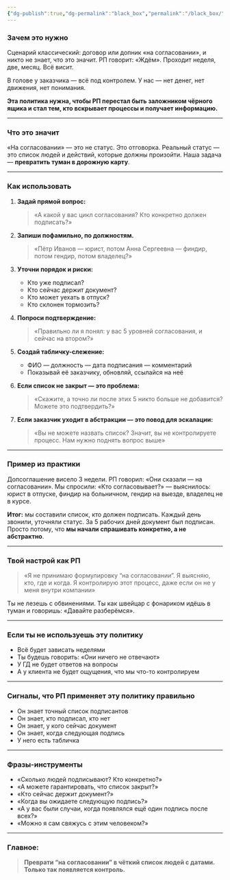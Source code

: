 ```yaml
---
{"dg-publish":true,"dg-permalink":"black_box","permalink":"/black_box/"}
---
```



### **Зачем это нужно**

Сценарий классический: договор или допник «на согласовании», и никто не знает, что это значит. РП говорит: «Ждём». Проходит неделя, две, месяц. Всё висит.

В голове у заказчика — всё под контролем. У нас — нет денег, нет движения, нет понимания.

**Эта политика нужна, чтобы РП перестал быть заложником чёрного ящика и стал тем, кто вскрывает процессы и получает информацию.**

---

### **Что это значит**

«На согласовании» — это не статус. Это отговорка. Реальный статус — это список людей и действий, которые должны произойти. Наша задача — **превратить туман в дорожную карту**.

---

### **Как использовать**

1. **Задай прямой вопрос:**
   > «А какой у вас цикл согласования? Кто конкретно должен подписать?»

2. **Запиши пофамильно, по должностям.**
   > «Пётр Иванов — юрист, потом Анна Сергеевна — финдир, потом гендир, потом владелец?»

3. **Уточни порядок и риски:**
   - Кто уже подписал?
   - Кто сейчас держит документ?
   - Кто может уехать в отпуск?
   - Кто склонен тормозить?

4. **Попроси подтверждение:**
   > «Правильно ли я понял: у вас 5 уровней согласования, и сейчас на втором?»

5. **Создай табличку-слежение:**
   - ФИО — должность — дата подписания — комментарий
   - Показывай её заказчику, обновляй, ссылайся на неё

6. **Если список не закрыт — это проблема:**
   > «Скажите, а точно ли после этих 5 никто больше не добавится? Можете это подтвердить?»

7. **Если заказчик уходит в абстракции — это повод для эскалации:**
   > «Вы не можете назвать список? Значит, вы не контролируете процесс. Нам нужно поднять вопрос выше»

---

### **Пример из практики**

Допсоглашение висело 3 недели. РП говорил: «Они сказали — на согласовании». Мы спросили: «Кто согласовывает?» — выяснилось: юрист в отпуске, финдир на больничном, гендир на выезде, владелец не в курсе.

**Итог:** мы составили список, кто должен подписать. Каждый день звонили, уточняли статус. За 5 рабочих дней документ был подписан. Просто потому, что **мы начали спрашивать конкретно, а не абстрактно**.

---

### **Твой настрой как РП**

> «Я не принимаю формулировку “на согласовании”. Я выясняю, кто, где и когда. Я контролирую этот процесс, даже если он не у меня внутри компании»

Ты не лезешь с обвинениями. Ты как швейцар с фонариком идёшь в туман и говоришь: «Давайте разберёмся».

---

### **Если ты не используешь эту политику**

- Всё будет зависать неделями
- Ты будешь говорить: «Они ничего не отвечают»
- У ГД не будет ответов на вопросы
- А у клиента не будет ощущения, что мы что-то контролируем

---

### **Сигналы, что РП применяет эту политику правильно**

- Он знает точный список подписантов
- Он знает, кто подписал, кто нет
- Он знает, у кого сейчас документ
- Он знает, когда следующая подпись
- У него есть табличка

---

### **Фразы-инструменты**

- «Сколько людей подписывают? Кто конкретно?»
- «А можете гарантировать, что список закрыт?»
- «Кто сейчас держит документ?»
- «Когда вы ожидаете следующую подпись?»
- «А у вас были случаи, когда появлялся ещё один подпись после всех?»
- «Можно я сам свяжусь с этим человеком?»

---

### **Главное:**

> **Преврати “на согласовании” в чёткий список людей с датами. Только так появляется контроль.**
